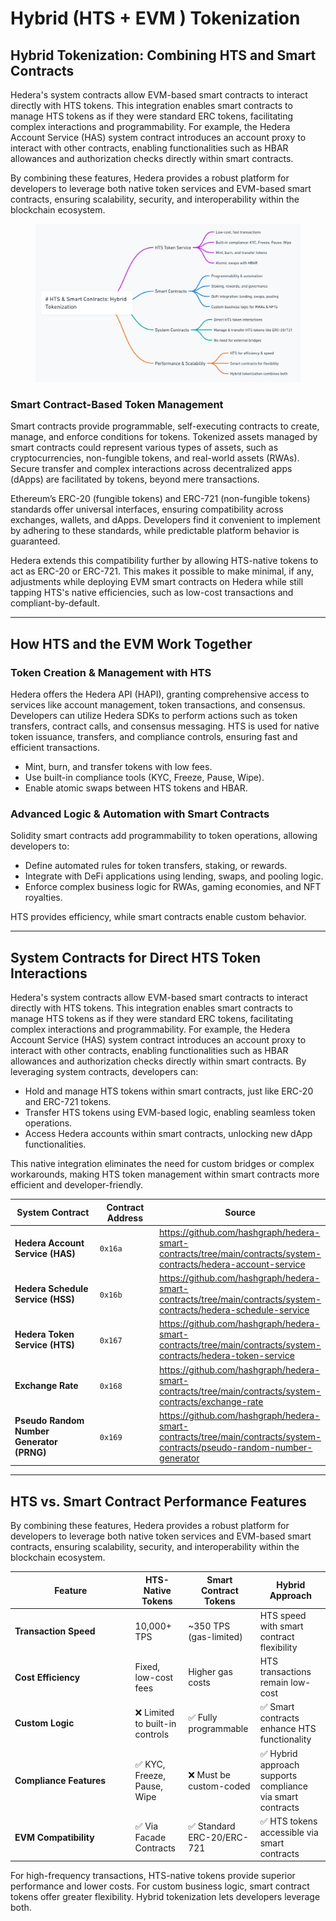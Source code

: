 # Hybrid (HTS + EVM ) Tokenization

## **Hybrid Tokenization: Combining HTS and Smart Contracts**

Hedera's system contracts allow EVM-based smart contracts to interact directly with HTS tokens. This integration enables smart contracts to manage HTS tokens as if they were standard ERC tokens, facilitating complex interactions and programmability. For example, the Hedera Account Service (HAS) system contract introduces an account proxy to interact with other contracts, enabling functionalities such as HBAR allowances and authorization checks directly within smart contracts. ​

By combining these features, Hedera provides a robust platform for developers to leverage both native token services and EVM-based smart contracts, ensuring scalability, security, and interoperability within the blockchain ecosystem.

<figure><img src="../../.gitbook/assets/hybrid-tokenization-mindmap.png" alt=""><figcaption></figcaption></figure>

### Smart Contract-Based Token Management

Smart contracts provide programmable, self-executing contracts to create, manage, and enforce conditions for tokens. Tokenized assets managed by smart contracts could represent various types of assets, such as cryptocurrencies, non-fungible tokens, and real-world assets (RWAs). Secure transfer and complex interactions across decentralized apps (dApps) are facilitated by tokens, beyond mere transactions.

Ethereum’s ERC-20 (fungible tokens) and ERC-721 (non-fungible tokens) standards offer universal interfaces, ensuring compatibility across exchanges, wallets, and dApps. Developers find it convenient to implement by adhering to these standards, while predictable platform behavior is guaranteed.

Hedera extends this compatibility further by allowing HTS-native tokens to act as ERC-20 or ERC-721. This makes it possible to make minimal, if any, adjustments while deploying EVM smart contracts on Hedera while still tapping HTS's native efficiencies, such as low-cost transactions and compliant-by-default.

***

## How HTS and the EVM Work Together

### **Token Creation & Management with HTS**

Hedera offers the Hedera API (HAPI), granting comprehensive access to services like account management, token transactions, and consensus. Developers can utilize Hedera SDKs to perform actions such as token transfers, contract calls, and consensus messaging. HTS is used for native token issuance, transfers, and compliance controls, ensuring fast and efficient transactions.&#x20;

* Mint, burn, and transfer tokens with low fees.
* Use built-in compliance tools (KYC, Freeze, Pause, Wipe).
* Enable atomic swaps between HTS tokens and HBAR.

### **Advanced Logic & Automation with Smart Contracts**

Solidity smart contracts add programmability to token operations, allowing developers to:

* Define automated rules for token transfers, staking, or rewards.
* Integrate with DeFi applications using lending, swaps, and pooling logic.
* Enforce complex business logic for RWAs, gaming economies, and NFT royalties.

HTS provides efficiency, while smart contracts enable custom behavior.

***

## **System Contracts for Direct HTS Token Interactions**

Hedera's system contracts allow EVM-based smart contracts to interact directly with HTS tokens. This integration enables smart contracts to manage HTS tokens as if they were standard ERC tokens, facilitating complex interactions and programmability. For example, the Hedera Account Service (HAS) system contract introduces an account proxy to interact with other contracts, enabling functionalities such as HBAR allowances and authorization checks directly within smart contracts. By leveraging system contracts, developers can:

* Hold and manage HTS tokens within smart contracts, just like ERC-20 and ERC-721 tokens.
* Transfer HTS tokens using EVM-based logic, enabling seamless token operations.
* Access Hedera accounts within smart contracts, unlocking new dApp functionalities.

This native integration eliminates the need for custom bridges or complex workarounds, making HTS token management within smart contracts more efficient and developer-friendly.

<table><thead><tr><th width="256.88189697265625">System Contract</th><th width="136.23529052734375">Contract Address</th><th>Source</th></tr></thead><tbody><tr><td><strong>Hedera Account Service (HAS)</strong></td><td><code>0x16a</code></td><td><a href="https://github.com/hashgraph/hedera-smart-contracts/tree/main/contracts/system-contracts/hedera-account-service">https://github.com/hashgraph/hedera-smart-contracts/tree/main/contracts/system-contracts/hedera-account-service</a></td></tr><tr><td><strong>Hedera Schedule Service (HSS)</strong></td><td><code>0x16b</code></td><td><a href="https://github.com/hashgraph/hedera-smart-contracts/tree/main/contracts/system-contracts/hedera-schedule-service">https://github.com/hashgraph/hedera-smart-contracts/tree/main/contracts/system-contracts/hedera-schedule-service</a></td></tr><tr><td><strong>Hedera Token Service (HTS)</strong></td><td><code>0x167</code></td><td><a href="https://github.com/hashgraph/hedera-smart-contracts/tree/main/contracts/system-contracts/hedera-token-service">https://github.com/hashgraph/hedera-smart-contracts/tree/main/contracts/system-contracts/hedera-token-service</a></td></tr><tr><td><strong>Exchange Rate</strong></td><td><code>0x168</code></td><td><a href="https://github.com/hashgraph/hedera-smart-contracts/tree/main/contracts/system-contracts/exchange-rate">https://github.com/hashgraph/hedera-smart-contracts/tree/main/contracts/system-contracts/exchange-rate</a></td></tr><tr><td><strong>Pseudo Random Number Generator (PRNG)</strong></td><td><code>0x169</code></td><td><a href="https://github.com/hashgraph/hedera-smart-contracts/tree/main/contracts/system-contracts/pseudo-random-number-generator">https://github.com/hashgraph/hedera-smart-contracts/tree/main/contracts/system-contracts/pseudo-random-number-generator</a></td></tr></tbody></table>

***

## **HTS vs. Smart Contract Performance Features**

By combining these features, Hedera provides a robust platform for developers to leverage both native token services and EVM-based smart contracts, ensuring scalability, security, and interoperability within the blockchain ecosystem.​

<table><thead><tr><th width="178.572265625">Feature</th><th>HTS-Native Tokens</th><th>Smart Contract Tokens</th><th>Hybrid Approach</th></tr></thead><tbody><tr><td><strong>Transaction Speed</strong></td><td>10,000+ TPS</td><td>~350 TPS (gas-limited)</td><td>HTS speed with smart contract flexibility</td></tr><tr><td><strong>Cost Efficiency</strong></td><td>Fixed, low-cost fees</td><td>Higher gas costs</td><td>HTS transactions remain low-cost</td></tr><tr><td><strong>Custom Logic</strong></td><td>❌ Limited to built-in controls</td><td>✅ Fully programmable</td><td>✅ Smart contracts enhance HTS functionality</td></tr><tr><td><strong>Compliance Features</strong></td><td>✅ KYC, Freeze, Pause, Wipe</td><td>❌ Must be custom-coded</td><td>✅ Hybrid approach supports compliance via smart contracts</td></tr><tr><td><strong>EVM Compatibility</strong></td><td>✅ Via Facade Contracts</td><td>✅ Standard ERC-20/ERC-721</td><td>✅ HTS tokens accessible via smart contracts</td></tr></tbody></table>

For high-frequency transactions, HTS-native tokens provide superior performance and lower costs. For custom business logic, smart contract tokens offer greater flexibility. Hybrid tokenization lets developers leverage both.
